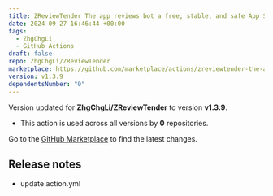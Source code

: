 ```yaml
---
title: ZReviewTender The app reviews bot a free, stable, and safe App Store & Google Play review monitoring solution.
date: 2024-09-27 16:46:44 +00:00
tags:
  - ZhgChgLi
  - GitHub Actions
draft: false
repo: ZhgChgLi/ZReviewTender
marketplace: https://github.com/marketplace/actions/zreviewtender-the-app-reviews-bot-a-free-stable-and-safe-app-store-google-play-review-monitoring-solution
version: v1.3.9
dependentsNumber: "0"
---
```



Version updated for **ZhgChgLi/ZReviewTender** to version **v1.3.9**.
- This action is used across all versions by **0** repositories.

Go to the [GitHub Marketplace](https://github.com/marketplace/actions/zreviewtender-the-app-reviews-bot-a-free-stable-and-safe-app-store-google-play-review-monitoring-solution) to find the latest changes.

## Release notes

- update action.yml
